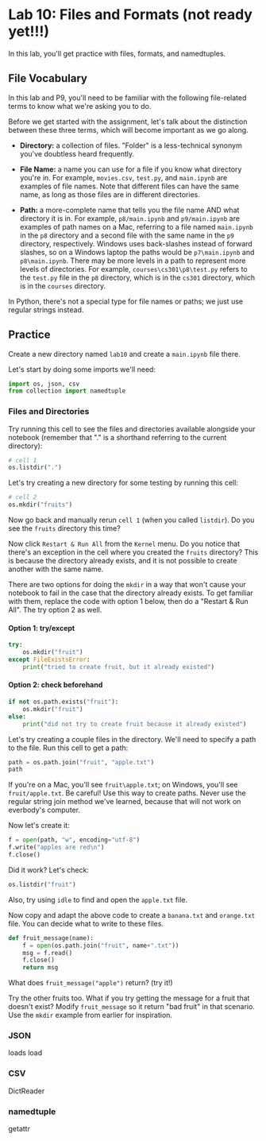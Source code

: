# Lab 10: Files and Formats (not ready yet!!!)

In this lab, you'll get practice with files, formats, and namedtuples.

## File Vocabulary

In this lab and P9, you'll need to be familiar with the following
file-related terms to know what we're asking you to do.

Before we get started with the assignment, let's talk about the
distinction between these three terms, which will become important as
we go along.

* **Directory:** a collection of files.  "Folder" is a less-technical synonym you've doubtless heard frequently.

* **File Name:** a name you can use for a file if you know what directory you're in.  For example, `movies.csv`, `test.py`, and `main.ipynb` are examples of file names.  Note that different files can have the same name, as long as those files are in different directories.

* **Path:** a more-complete name that tells you the file name AND what directory it is in.  For example, `p8/main.ipynb` and `p9/main.ipynb` are examples of path names on a Mac, referring to a file named `main.ipynb` in the `p8` directory and a second file with the same name in the `p9` directory, respectively.  Windows uses back-slashes instead of forward slashes, so on a Windows laptop the paths would be `p7\main.ipynb` and `p8\main.ipynb`.  There may be more levels in a path to represent more levels of directories.  For example, `courses\cs301\p8\test.py` refers to the `test.py` file in the `p8` directory, which is in the `cs301` directory, which is in the `courses` directory.

In Python, there's not a special type for file names or paths; we just
use regular strings instead.

## Practice

Create a new directory named `lab10` and create a `main.ipynb` file there.

Let's start by doing some imports we'll need:

```python
import os, json, csv
from collection import namedtuple
```

### Files and Directories

Try running this cell to see the files and directories available
alongside your notebook (remember that "." is a shorthand referring to
the current directory):

```python
# cell 1
os.listdir(".")
```

Let's try creating a new directory for some testing by running this cell:

```python
# cell 2
os.mkdir("fruits")
```

Now go back and manually rerun `cell 1` (when you called `listdir`).
Do you see the `fruits` directory this time?

Now click `Restart & Run All` from the `Kernel` menu.  Do you notice
that there's an exception in the cell where you created the `fruits`
directory?  This is because the directory already exists, and it is
not possible to create another with the same name.

There are two options for doing the `mkdir` in a way that won't cause
your notebook to fail in the case that the directory already exists.
To get familiar with them, replace the code with option 1 below, then
do a "Restart & Run All".  The try option 2 as well.

#### Option 1: try/except

```python
try:
    os.mkdir("fruit")
except FileExistsError:
    print("tried to create fruit, but it already existed")
```

#### Option 2: check beforehand

```python
if not os.path.exists("fruit"):
    os.mkdir("fruit")
else:
    print("did not try to create fruit because it already existed")
```

Let's try creating a couple files in the directory.  We'll need to
specify a path to the file.  Run this cell to get a path:

```python
path = os.path.join("fruit", "apple.txt")
path
```

If you're on a Mac, you'll see `fruit\apple.txt`; on Windows, you'll
see `fruit/apple.txt`.  Be careful!  Use this way to create paths.
Never use the regular string join method we've learned, because that
will not work on everbody's computer.

Now let's create it:

```python
f = open(path, "w", encoding="utf-8")
f.write("apples are red\n")
f.close()
```

Did it work?  Let's check:

```python
os.listdir("fruit")
```

Also, try using `idle` to find and open the `apple.txt` file.

Now copy and adapt the above code to create a `banana.txt` and
`orange.txt` file.  You can decide what to write to these files.

```python
def fruit_message(name):
    f = open(os.path.join("fruit", name+".txt"))
    msg = f.read()
    f.close()
    return msg
```

What does `fruit_message("apple")` return?  (try it!)

Try the other fruits too.  What if you try getting the message for a
fruit that doesn't exist?  Modify `fruit_message` so it return "bad
fruit" in that scenario.  Use the `mkdir` example from earlier for
inspiration.

### JSON

loads
load

### CSV

DictReader

### namedtuple

getattr
